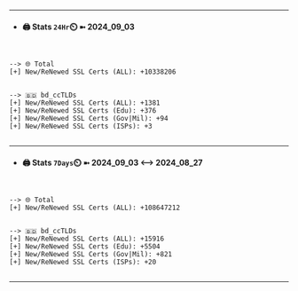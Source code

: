

---
- #### 🖨️ **Stats** `24Hr`⏲️ ➼ 2024_09_03
```console


--> 🌐 Total
[+] New/ReNewed SSL Certs (ALL): +10338206


--> 🇧🇩 bd_ccTLDs
[+] New/ReNewed SSL Certs (ALL): +1381
[+] New/ReNewed SSL Certs (Edu): +376
[+] New/ReNewed SSL Certs (Gov|Mil): +94
[+] New/ReNewed SSL Certs (ISPs): +3


```

---
- #### 🖨️ **Stats** `7Days`⏲️ ➼ 2024_09_03 <--> 2024_08_27
```console


--> 🌐 Total
[+] New/ReNewed SSL Certs (ALL): +108647212


--> 🇧🇩 bd_ccTLDs
[+] New/ReNewed SSL Certs (ALL): +15916
[+] New/ReNewed SSL Certs (Edu): +5504
[+] New/ReNewed SSL Certs (Gov|Mil): +821
[+] New/ReNewed SSL Certs (ISPs): +20


```

---

